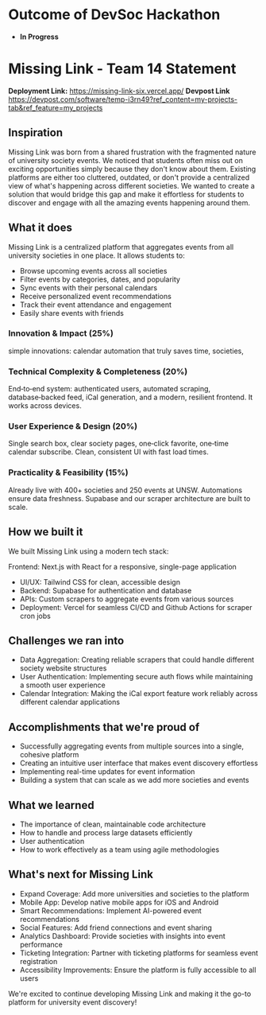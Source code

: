 # Outcome of DevSoc Hackathon
- **In Progress**

# Missing Link - Team 14 Statement

**Deployment Link:** https://missing-link-six.vercel.app/
**Devpost Link** https://devpost.com/software/temp-i3rn49?ref_content=my-projects-tab&ref_feature=my_projects


## Inspiration
Missing Link was born from a shared frustration with the fragmented nature of university society events. We noticed that students often miss out on exciting opportunities simply because they don't know about them. Existing platforms are either too cluttered, outdated, or don't provide a centralized view of what's happening across different societies. We wanted to create a solution that would bridge this gap and make it effortless for students to discover and engage with all the amazing events happening around them.

## What it does
Missing Link is a centralized platform that aggregates events from all university societies in one place. It allows students to:

- Browse upcoming events across all societies
- Filter events by categories, dates, and popularity
- Sync events with their personal calendars
- Receive personalized event recommendations
- Track their event attendance and engagement
- Easily share events with friends

### Innovation & Impact (25%)
simple innovations: calendar automation that truly saves time, societies, 

### Technical Complexity & Completeness (20%)
 End‑to‑end system: authenticated users, automated scraping, database‑backed feed, iCal generation, and a modern, resilient frontend. It works across devices.

### User Experience & Design (20%)
 Single search box, clear society pages, one‑click favorite, one‑time calendar subscribe. Clean, consistent UI with fast load times.

### Practicality & Feasibility (15%)
 Already live with 400+ societies and 250 events at UNSW. Automations ensure data freshness. Supabase and our scraper architecture are built to scale.

## How we built it
We built Missing Link using a modern tech stack:

Frontend: Next.js with React for a responsive, single-page application
- UI/UX: Tailwind CSS for clean, accessible design
- Backend: Supabase for authentication and database
- APIs: Custom scrapers to aggregate events from various sources
- Deployment: Vercel for seamless CI/CD and Github Actions for scraper cron jobs

## Challenges we ran into
- Data Aggregation: Creating reliable scrapers that could handle different society website structures
- User Authentication: Implementing secure auth flows while maintaining a smooth user experience
- Calendar Integration: Making the iCal export feature work reliably across different calendar applications

## Accomplishments that we're proud of
- Successfully aggregating events from multiple sources into a single, cohesive platform
- Creating an intuitive user interface that makes event discovery effortless
- Implementing real-time updates for event information
- Building a system that can scale as we add more societies and events

## What we learned
- The importance of clean, maintainable code architecture
- How to handle and process large datasets efficiently
- User authentication
- How to work effectively as a team using agile methodologies

## What's next for Missing Link
- Expand Coverage: Add more universities and societies to the platform
- Mobile App: Develop native mobile apps for iOS and Android
- Smart Recommendations: Implement AI-powered event recommendations
- Social Features: Add friend connections and event sharing
- Analytics Dashboard: Provide societies with insights into event performance
- Ticketing Integration: Partner with ticketing platforms for seamless event registration
- Accessibility Improvements: Ensure the platform is fully accessible to all users

We're excited to continue developing Missing Link and making it the go-to platform for university event discovery!